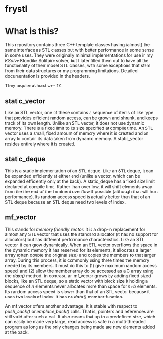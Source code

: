 # frystl
# What is this?
This repository contains three C++ template classes having (almost) the same interface as STL classes 
but with better performance in some sense in some uses. They were originally minimal implementations
for use in my *KSolve* Klondike Solitaire solver, but I later filled them out to have all the 
functionality of their model STL classes, with some exceptions that stem from their data structures 
or my programming limitations. Detailed documentation is provided in the headers.

They require at least c++ 17.
## static_vector
Like an STL vector, one of these contains a sequence of items of like type that provides efficient
random access, can be grown and shrunk, and keeps track of its own length.  Unlike an STL vector,
it does not use dynamic memory.  There is a fixed limit to its size specified at compile time. 
An STL vector uses a small, fixed amount of memory where it is created and an array to contain its 
data taken from dynamic memory. A static_vector resides entirely where it is created.
## static_deque
This is a static implementation of an STL deque.  Like an STL deque, it can be expanded efficiently
at either end (unlike a vector, which can be expanded efficiently only at the back). A static_deque
has a fixed size limit declared at compile time.  Rather than overflow, it will shift elements away from the the end of the imminent overflow
if possible (although that will hurt performance). Its random access speed is actually better
than that of an STL deque because an STL deque need two levels of index.
## mf_vector
This stands for *memory friendly vector.* It is a drop-in replacement for almost any STL vector that
uses the standard allocator (it has no support for allocators) but has different performance characteristics.
Like an STL vector, it can grow dynamically. When an STL vector overflows the space in the dynamic
memory it has reserved for its elements, it allocates a larger array (often double the original size)
and copies the members to that larger array.  During this process, it is commonly using three times the memory
needed by its members.  It must do this to (1) give maximum random access speed, and (2) allow the member
array do be accessed as a C array using the *data()* method. In contrast, an mf_vector grows by adding
fixed sized blocks, like an STL deque, so a static vector with block size *b* holding a sequence of *n* 
elements never allocates more than space for *n+b* elements. Its random access speed is slower than
that of an STL vector because it uses two levels of index. It has no *data()* member function.

An mf_vector offers another advantage. It is stable with respect to *push_back()* or *emplace_back()* 
calls.  That is, pointers
and references are still valid after such a call. 
It also means that up to a predefined size, which can easily be made *very* large, read access 
is safe in a multi-threaded program as long as the only changes being made are new elements added
at the back.

